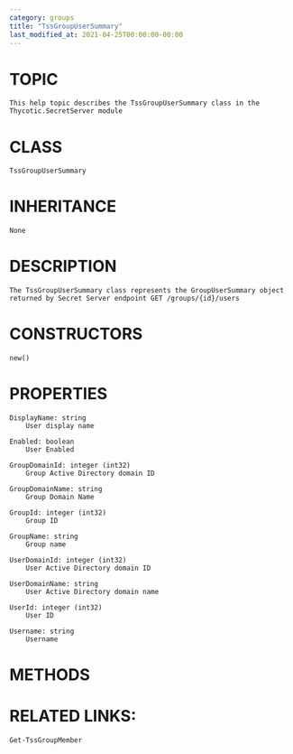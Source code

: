 ```yaml
---
category: groups
title: "TssGroupUserSummary"
last_modified_at: 2021-04-25T00:00:00-00:00
---
```


# TOPIC
    This help topic describes the TssGroupUserSummary class in the Thycotic.SecretServer module

# CLASS
    TssGroupUserSummary

# INHERITANCE
    None

# DESCRIPTION
    The TssGroupUserSummary class represents the GroupUserSummary object returned by Secret Server endpoint GET /groups/{id}/users

# CONSTRUCTORS
    new()

# PROPERTIES
    DisplayName: string
        User display name

    Enabled: boolean
        User Enabled

    GroupDomainId: integer (int32)
        Group Active Directory domain ID

    GroupDomainName: string
        Group Domain Name

    GroupId: integer (int32)
        Group ID

    GroupName: string
        Group name

    UserDomainId: integer (int32)
        User Active Directory domain ID

    UserDomainName: string
        User Active Directory domain name

    UserId: integer (int32)
        User ID

    Username: string
        Username

# METHODS

# RELATED LINKS:
    Get-TssGroupMember